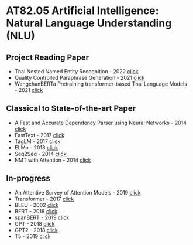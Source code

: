 #  AT82.05 Artificial Intelligence: Natural Language Understanding (NLU)

## Project Reading Paper
- Thai Nested Named Entity Recognition - 2022 [click](./Assignment/paper/ThaiNNER.md)
- Quality Controlled Paraphrase Generation - 2021 [click](./Assignment/paper/QCPG.md)
- WangchanBERTa Pretraining transformer-based Thai Language Models - 2021 [click](./Assignment/paper/WangchanBERTa.md)

## Classical to State-of-the-art Paper
- A Fast and Accurate Dependency Parser using Neural Networks - 2014 [click](./Assignment/paper/A%20Fast%20and%20Accurate%20Dependency%20Parser%20using%20Neural%20Networks.md)
- FastText - 2017 [click](./Assignment/paper/FastText.md)
- TagLM - 2017 [click](./Assignment/paper/TagLM.md)
- ELMo - 2018 [click](./Assignment/paper/ELMo.md)
- Seq2Seq - 2014 [click](./Assignment/paper/seq2seq.md)
- NMT with Attention - 2014 [click](./Assignment/paper/NMTAttention.md)

## In-progress
- An Attentive Survey of Attention Models - 2019 [click](./Assignment/paper/AttentiveAttention.md)
- Transformer - 2017 [click](./Assignment/paper/transformer.md)
- BLEU - 2002 [click](./Assignment/paper/BLEU.md)
- BERT - 2018 [click](./Assignment/paper/BERT.md)
- spanBERT - 2019 [click]()
- GPT - 2018 [click]()
- GPT2 - 2018 [click]()
- T5 - 2019 [click]()